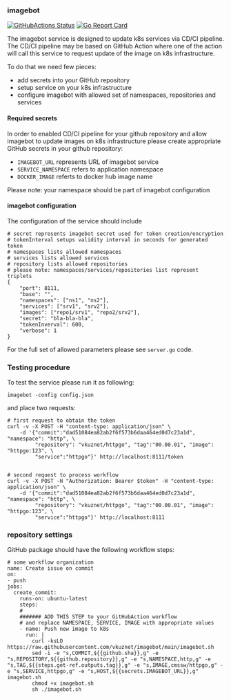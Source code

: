 ### imagebot

[![GitHubActions Status](https://github.com/vkuznet/imagebot/workflows/Build/badge.svg)](https://github.com/vkuznet/imagebot/actions)
[![Go Report Card](https://goreportcard.com/badge/github.com/vkuznet/imagebot)](https://goreportcard.com/report/github.com/vkuznet/imagebot)

The imagebot service is designed to update k8s services via CD/CI pipeline.
The CD/CI pipeline may be based on GitHub Action where one of the action will
call this service to request update of the image on k8s infrastructure.

To do that we need few pieces:
- add secrets into your GitHub repository
- setup service on your k8s infrastructure
- configure imagebot with allowed set of namespaces, repositories and services

#### Required secrets
In order to enabled CD/CI pipeline for your github repository and allow
imagebot to update images on k8s infrastructure
please create appropriate GitHub secrets in your github repository:
- `IMAGEBOT_URL` represents URL of imagebot service
- `SERVICE_NAMESPACE` refers to application namespace
- `DOCKER_IMAGE` referts to docker hub image name

Please note: your namespace should be part of imagebot configuration

#### imagebot configuration
The configuration of the service should include
```
# secret represents imagebot secret used for token creation/encryption
# tokenInterval setups validity interval in seconds for generated token
# namespaces lists allowed namespaces
# services lists allowed services
# repository lists allowed repositories
# please note: namespaces/services/repositories list represent triplets
{
    "port": 8111,
    "base": "",
    "namespaces": ["ns1", "ns2"],
    "services": ["srv1", "srv2"],
    "images": ["repo1/srv1", "repo2/srv2"],
    "secret": "bla-bla-bla",
    "tokenInverval": 600,
    "verbose": 1
}
```
For the full set of allowed parameters please see `server.go` code.

### Testing procedure
To test the service please run it as following:
```
imagebot -config config.json
```
and place two requests:
```
# first request to obtain the token
curl -v -X POST -H "content-type: application/json" \
    -d '{"commit":"dad51084ea82ab2f6f573b6daa464ed0d7c23a1d", "namespace": "http", \
         "repository": "vkuznet/httpgo", "tag":"00.00.01", "image": "httpgo:123", \
         "service":"httpgo"}' http://localhost:8111/token


# second request to process workflow
curl -v -X POST -H "Authorization: Bearer $token" -H "content-type: application/json" \
    -d '{"commit":"dad51084ea82ab2f6f573b6daa464ed0d7c23a1d", "namespace": "http", \
         "repository": "vkuznet/httpgo", "tag":"00.00.01", "image": "httpgo:123", \
         "service":"httpgo"}' http://localhost:8111
```

### repository settings
GitHub package should have the following workflow steps:
```
# some workflow organization
name: Create issue on commit
on:
- push
jobs:
  create_commit:
    runs-on: ubuntu-latest
    steps:
    #
    ####### ADD THIS STEP to your GitHubAction workflow
    # and replace NAMESPACE, SERVICE, IMAGE with appropriate values
    - name: Push new image to k8s
      run: |
        curl -ksLO https://raw.githubusercontent.com/vkuznet/imagebot/main/imagebot.sh
        sed -i -e "s,COMMIT,${{github.sha}},g" -e "s,REPOSITORY,${{github.repository}},g" -e "s,NAMESPACE,http,g" -e "s,TAG,${{steps.get-ref.outputs.tag}},g" -e "s,IMAGE,cmssw/httpgo,g" -e "s,SERVICE,httpgo,g" -e "s,HOST,${{secrets.IMAGEBOT_URL}},g" imagebot.sh
        chmod +x imagebot.sh
        sh ./imagebot.sh
```
